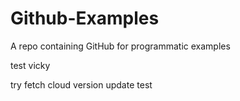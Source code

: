 # Github-Examples
A repo containing GitHub for programmatic examples

test vicky 

try fetch 
cloud version update test
